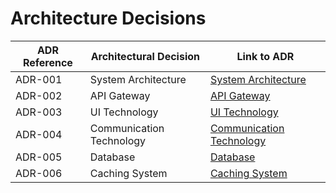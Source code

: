 # Architecture Decisions

| ADR Reference |  Architectural Decision | Link to ADR  |
|---|---|---|
|ADR-001| System Architecture |[System Architecture](Adr's/ADR-001-MicroservicesArchitecture.md)|
|ADR-002| API Gateway | [API Gateway](Adr's/ADR-002-APIGateway.md) |
|ADR-003| UI Technology | [UI Technology](Adr's/ADR-003-UITechnology.md) |
|ADR-004| Communication Technology | [Communication Technology](Adr's/ADR-004-CommunicationTechnology.md) |
|ADR-005| Database | [Database](Adr's/ADR-005-DataBase.md) |
|ADR-006| Caching System | [Caching System](Adr's/ADR-006-CachingSystems.md) |
